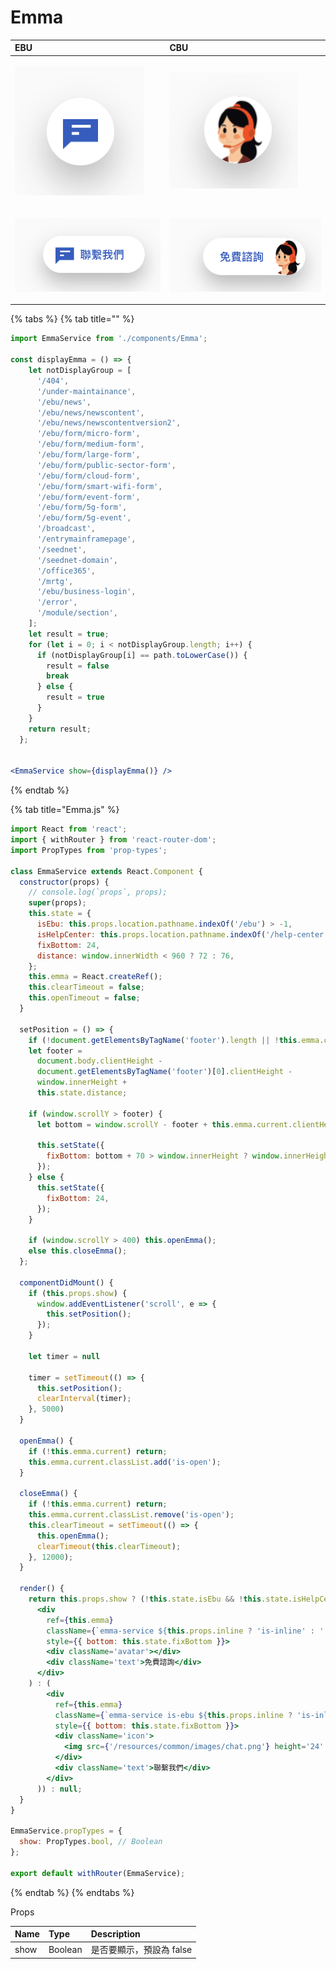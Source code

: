 # Emma

<table>
  <thead>
    <tr>
      <th style="text-align:left">EBU</th>
      <th style="text-align:left">CBU</th>
    </tr>
  </thead>
  <tbody>
    <tr>
      <td style="text-align:left">
        <p></p>
        <p>
          <img src="../.gitbook/assets/jie-tu-20200304-xia-wu-3.17.17.png" alt/>
        </p>
      </td>
      <td style="text-align:left">
        <p></p>
        <p>
          <img src="../.gitbook/assets/jie-tu-20200304-xia-wu-3.21.03.png" alt/>
        </p>
      </td>
    </tr>
    <tr>
      <td style="text-align:left">
        <p></p>
        <p>
          <img src="../.gitbook/assets/jie-tu-20200304-xia-wu-3.17.34.png" alt/>
        </p>
      </td>
      <td style="text-align:left">
        <p></p>
        <p>
          <img src="../.gitbook/assets/jie-tu-20200304-xia-wu-3.18.01.png" alt/>
        </p>
      </td>
    </tr>
  </tbody>
</table>

{% tabs %}
{% tab title="" %}
```jsx
import EmmaService from './components/Emma';

const displayEmma = () => {
    let notDisplayGroup = [
      '/404',
      '/under-maintainance',
      '/ebu/news',
      '/ebu/news/newscontent',
      '/ebu/news/newscontentversion2',
      '/ebu/form/micro-form',
      '/ebu/form/medium-form',
      '/ebu/form/large-form',
      '/ebu/form/public-sector-form',
      '/ebu/form/cloud-form',
      '/ebu/form/smart-wifi-form',
      '/ebu/form/event-form',
      '/ebu/form/5g-form',
      '/ebu/form/5g-event',
      '/broadcast',
      '/entrymainframepage',
      '/seednet',
      '/seednet-domain',
      '/office365',
      '/mrtg',
      '/ebu/business-login',
      '/error',
      '/module/section',
    ];
    let result = true;
    for (let i = 0; i < notDisplayGroup.length; i++) {
      if (notDisplayGroup[i] == path.toLowerCase()) {
        result = false
        break
      } else {
        result = true
      }
    }
    return result;
  };


<EmmaService show={displayEmma()} />
```
{% endtab %}

{% tab title="Emma.js" %}
```jsx
import React from 'react';
import { withRouter } from 'react-router-dom';
import PropTypes from 'prop-types';

class EmmaService extends React.Component {
  constructor(props) {
    // console.log(`props`, props);
    super(props);
    this.state = {
      isEbu: this.props.location.pathname.indexOf('/ebu') > -1,
      isHelpCenter: this.props.location.pathname.indexOf('/help-center') > -1,
      fixBottom: 24,
      distance: window.innerWidth < 960 ? 72 : 76,
    };
    this.emma = React.createRef();
    this.clearTimeout = false;
    this.openTimeout = false;
  }

  setPosition = () => {
    if (!document.getElementsByTagName('footer').length || !this.emma.current) return
    let footer =
      document.body.clientHeight -
      document.getElementsByTagName('footer')[0].clientHeight -
      window.innerHeight +
      this.state.distance;

    if (window.scrollY > footer) {
      let bottom = window.scrollY - footer + this.emma.current.clientHeight / 4

      this.setState({
        fixBottom: bottom + 70 > window.innerHeight ? window.innerHeight - 120 : bottom,
      });
    } else {
      this.setState({
        fixBottom: 24,
      });
    }

    if (window.scrollY > 400) this.openEmma();
    else this.closeEmma();
  };

  componentDidMount() {
    if (this.props.show) {
      window.addEventListener('scroll', e => {
        this.setPosition();
      });
    }

    let timer = null

    timer = setTimeout(() => {
      this.setPosition();
      clearInterval(timer);
    }, 5000)
  }

  openEmma() {
    if (!this.emma.current) return;
    this.emma.current.classList.add('is-open');
  }

  closeEmma() {
    if (!this.emma.current) return;
    this.emma.current.classList.remove('is-open');
    this.clearTimeout = setTimeout(() => {
      this.openEmma();
      clearTimeout(this.clearTimeout);
    }, 12000);
  }

  render() {
    return this.props.show ? (!this.state.isEbu && !this.state.isHelpCenter ? (
      <div
        ref={this.emma}
        className={`emma-service ${this.props.inline ? 'is-inline' : ''}`}
        style={{ bottom: this.state.fixBottom }}>
        <div className='avatar'></div>
        <div className='text'>免費諮詢</div>
      </div>
    ) : (
        <div
          ref={this.emma}
          className={`emma-service is-ebu ${this.props.inline ? 'is-inline' : ''}`}
          style={{ bottom: this.state.fixBottom }}>
          <div className='icon'>
            <img src={'/resources/common/images/chat.png'} height='24' alt='聯繫我們' />
          </div>
          <div className='text'>聯繫我們</div>
        </div>
      )) : null;
  }
}

EmmaService.propTypes = {
  show: PropTypes.bool, // Boolean
};

export default withRouter(EmmaService);

```
{% endtab %}
{% endtabs %}

Props

| Name | Type | Description |
| :--- | :--- | :--- |
| show | Boolean | 是否要顯示，預設為 false |

